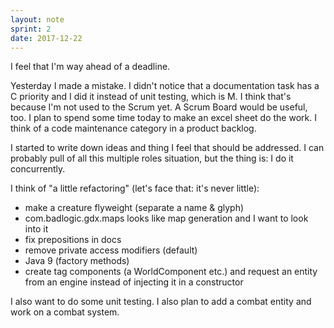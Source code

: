 ```yaml
---
layout: note
sprint: 2
date: 2017-12-22
---
```

I feel that I'm way ahead of a deadline.

Yesterday I made a mistake. I didn't notice that a documentation task has a C priority and I did it instead of unit testing, which is M. I think that's because I'm not used to the Scrum yet. A Scrum Board would be useful, too. I plan to spend some time today to make an excel sheet do the work. I think of a code maintenance category in a product backlog.

I started to write down ideas and thing I feel that should be addressed. I can probably pull of all this multiple roles situation, but the thing is: I do it concurrently.

I think of "a little refactoring" (let's face that: it's never little):

* make a creature flyweight (separate a name & glyph)
* com.badlogic.gdx.maps looks like map generation and I want to look into it
* fix prepositions in docs
* remove private access modifiers (default)
* Java 9 (factory methods)
* create tag components (a WorldComponent etc.) and request an entity from an engine instead of injecting it in a constructor

I also want to do some unit testing. I also plan to add a combat entity and work on a combat system.
